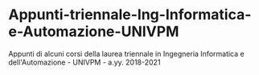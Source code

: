 # Appunti-triennale-Ing-Informatica-e-Automazione-UNIVPM
Appunti di alcuni corsi della laurea triennale in Ingegneria Informatica e dell'Automazione - UNIVPM - a.yy. 2018-2021
